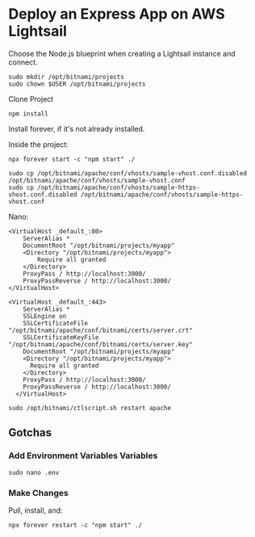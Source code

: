 # Deploy an Express App on AWS Lightsail

Choose the Node.js blueprint when creating a Lightsail instance and connect.

```
sudo mkdir /opt/bitnami/projects
sudo chown $USER /opt/bitnami/projects
```
Clone Project

```
npm install
```

Install forever, if it's not already installed.

Inside the project:
```
npx forever start -c "npm start" ./
```

```
sudo cp /opt/bitnami/apache/conf/vhosts/sample-vhost.conf.disabled /opt/bitnami/apache/conf/vhosts/sample-vhost.conf
sudo cp /opt/bitnami/apache/conf/vhosts/sample-https-vhost.conf.disabled /opt/bitnami/apache/conf/vhosts/sample-https-vhost.conf
```

Nano:
```text
<VirtualHost _default_:80>
    ServerAlias *
    DocumentRoot "/opt/bitnami/projects/myapp"
    <Directory "/opt/bitnami/projects/myapp">
        Require all granted
    </Directory>
    ProxyPass / http://localhost:3000/
    ProxyPassReverse / http://localhost:3000/
</VirtualHost>
```

```text
<VirtualHost _default_:443>
    ServerAlias *
    SSLEngine on
    SSLCertificateFile "/opt/bitnami/apache/conf/bitnami/certs/server.crt"
    SSLCertificateKeyFile "/opt/bitnami/apache/conf/bitnami/certs/server.key"
    DocumentRoot "/opt/bitnami/projects/myapp"
    <Directory "/opt/bitnami/projects/myapp">
      Require all granted
    </Directory>
    ProxyPass / http://localhost:3000/
    ProxyPassReverse / http://localhost:3000/
  </VirtualHost>
```

```
sudo /opt/bitnami/ctlscript.sh restart apache
```

## Gotchas

### Add Environment Variables Variables

```
sudo nano .env
```

### Make Changes

Pull, install, and:
```
npx forever restart -c "npm start" ./
```

